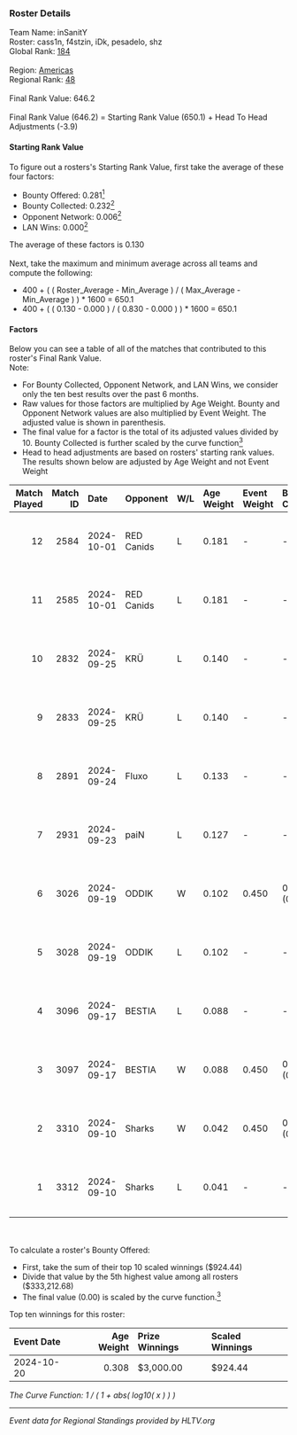 ### Roster Details<br />
Team Name: inSanitY<br />
Roster: cass1n, f4stzin, iDk, pesadelo, shz<br />
Global Rank: [184](../../standings_global_2025_03_03.md)<br />
<br />
Region: [Americas]( ../../standings_americas_2025_03_03.md)<br />
Regional Rank: [48]( ../../standings_americas_2025_03_03.md)<br />
<br />
Final Rank Value:  646.2<br />
<br />
Final Rank Value (646.2) = Starting Rank Value (650.1) + Head To Head Adjustments (-3.9)<br />

#### Starting Rank Value<br />
To figure out a rosters's Starting Rank Value, first take the average of these four factors:<br />
- Bounty Offered: 0.281[<sup>1</sup>](#table2)
- Bounty Collected: 0.232[<sup>2</sup>](#table1)
- Opponent Network: 0.006[<sup>2</sup>](#table1)
- LAN Wins: 0.000[<sup>2</sup>](#table1)

The average of these factors is 0.130<br />
<br />
Next, take the maximum and minimum average across all teams and compute the following:<br />
- 400 + ( ( Roster_Average - Min_Average ) / ( Max_Average - Min_Average ) ) * 1600 = 650.1
- 400 + ( ( 0.130 - 0.000 ) / ( 0.830 - 0.000 ) ) * 1600 = 650.1


#### Factors<br />
Below you can see a table of all of the matches that contributed to this roster's Final Rank Value.<br />
Note:<br />

- For Bounty Collected, Opponent Network, and LAN Wins, we consider only the ten best results over the past 6 months.
- Raw values for those factors are multiplied by Age Weight. Bounty and Opponent Network values are also multiplied by Event Weight. The adjusted value is shown in parenthesis.
- The final value for a factor is the total of its adjusted values divided by 10. Bounty Collected is further scaled by the curve function[<sup>3</sup>](#curveFunction)
- Head to head adjustments are based on rosters' starting rank values. The results shown below are adjusted by Age Weight and not Event Weight
<span id="table1"></span><br />


| Match Played | Match ID | Date       | Opponent   | W/L | Age Weight | Event Weight | Bounty Collected | Opponent Network | LAN Wins  | H2H Adj. | Roster                              |
| -: | -: | :- | :- | :- | :- | :- | :- | :- | :- | -: | :- |
|           12 |     2584 | 2024-10-01 | RED Canids | L   | 0.181      | -            | -                | -                | -         |    -1.48 | cass1n, f4stzin, iDk, pesadelo, shz |
|           11 |     2585 | 2024-10-01 | RED Canids | L   | 0.181      | -            | -                | -                | -         |    -1.50 | cass1n, f4stzin, iDk, pesadelo, shz |
|           10 |     2832 | 2024-09-25 | KRÜ        | L   | 0.140      | -            | -                | -                | -         |    -2.00 | cass1n, f4stzin, iDk, pesadelo, shz |
|            9 |     2833 | 2024-09-25 | KRÜ        | L   | 0.140      | -            | -                | -                | -         |    -2.03 | cass1n, f4stzin, iDk, pesadelo, shz |
|            8 |     2891 | 2024-09-24 | Fluxo      | L   | 0.133      | -            | -                | -                | -         |    -0.78 | cass1n, f4stzin, iDk, pesadelo, shz |
|            7 |     2931 | 2024-09-23 | paiN       | L   | 0.127      | -            | -                | -                | -         |    -0.02 | cass1n, f4stzin, iDk, pesadelo, shz |
|            6 |     3026 | 2024-09-19 | ODDIK      | W   | 0.102      | 0.450        | 0.028 (0.001)    | 0.568 (0.026)    | 0 (0.000) |     2.25 | cass1n, f4stzin, iDk, pesadelo, shz |
|            5 |     3028 | 2024-09-19 | ODDIK      | L   | 0.102      | -            | -                | -                | -         |    -0.96 | cass1n, f4stzin, iDk, pesadelo, shz |
|            4 |     3096 | 2024-09-17 | BESTIA     | L   | 0.088      | -            | -                | -                | -         |    -0.60 | cass1n, f4stzin, iDk, pesadelo, shz |
|            3 |     3097 | 2024-09-17 | BESTIA     | W   | 0.088      | 0.450        | 0.065 (0.003)    | 0.575 (0.023)    | 0 (0.000) |     2.19 | cass1n, f4stzin, iDk, pesadelo, shz |
|            2 |     3310 | 2024-09-10 | Sharks     | W   | 0.042      | 0.450        | 0.054 (0.001)    | 0.646 (0.012)    | 0 (0.000) |     1.16 | cass1n, f4stzin, iDk, pesadelo, shz |
|            1 |     3312 | 2024-09-10 | Sharks     | L   | 0.041      | -            | -                | -                | -         |    -0.16 | cass1n, f4stzin, iDk, pesadelo, shz |

<br />
<span id="table2"></span><br />
To calculate a roster's Bounty Offered:<br />

- First, take the sum of their top 10 scaled winnings ($924.44)
- Divide that value by the 5th highest value among all rosters ($333,212.68)
- The final value (0.00) is scaled by the curve function.[<sup>3</sup>](#curveFunction)

Top ten winnings for this roster:<br />

| Event Date | Age Weight | Prize Winnings | Scaled Winnings |
| :- | -: | :- | :- |
| 2024-10-20 |      0.308 | $3,000.00      | $924.44         |


<span id="curveFunction"></span>_The Curve Function: 1 / ( 1 + abs( log10( x ) ) )_<br />

---
_Event data for Regional Standings provided by HLTV.org_<br />
